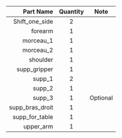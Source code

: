 | Part Name       | Quantity |   Note   |
| ---------------:|:--------:|:--------:|
| Shift_one_side  |    2     |          |
| forearm         |    1     |          |
| morceau_1       |    1     |          |
| morceau_2       |    1     |          |
| shoulder        |    1     |          |
| supp_gripper    |    1     |          |
| supp_1          |    2     |          |
| supp_2          |    1     |          |
| supp_3          |    1     | Optional |
| supp_bras_droit |    1     |          |
| supp_for_table  |    1     |          |
| upper_arm       |    1     |          |

